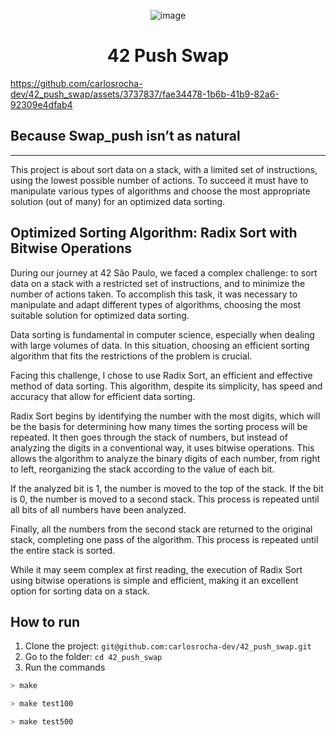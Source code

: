 <div align="center"> 

![image](https://github.com/carlosrocha-dev/42_push_swap/assets/3737837/0a006021-b54b-48cb-b1d1-a59ee0435dfd)

# 42 Push Swap

</div> 

https://github.com/carlosrocha-dev/42_push_swap/assets/3737837/fae34478-1b6b-41b9-82a6-92309e4dfab4

</div>

## Because Swap_push isn’t as natural
   
---

This project is about sort data on a stack, with a limited set of instructions, using
the lowest possible number of actions. To succeed it must have to manipulate various
types of algorithms and choose the most appropriate solution (out of many) for an
optimized data sorting.

## Optimized Sorting Algorithm: Radix Sort with Bitwise Operations

During our journey at 42 São Paulo, we faced a complex challenge: to sort data on a stack with a restricted set of instructions, and to minimize the number of actions taken. To accomplish this task, it was necessary to manipulate and adapt different types of algorithms, choosing the most suitable solution for optimized data sorting.

Data sorting is fundamental in computer science, especially when dealing with large volumes of data. In this situation, choosing an efficient sorting algorithm that fits the restrictions of the problem is crucial.

Facing this challenge, I chose to use Radix Sort, an efficient and effective method of data sorting. This algorithm, despite its simplicity, has speed and accuracy that allow for efficient data sorting.

Radix Sort begins by identifying the number with the most digits, which will be the basis for determining how many times the sorting process will be repeated. It then goes through the stack of numbers, but instead of analyzing the digits in a conventional way, it uses bitwise operations. This allows the algorithm to analyze the binary digits of each number, from right to left, reorganizing the stack according to the value of each bit.

If the analyzed bit is 1, the number is moved to the top of the stack. If the bit is 0, the number is moved to a second stack. This process is repeated until all bits of all numbers have been analyzed.

Finally, all the numbers from the second stack are returned to the original stack, completing one pass of the algorithm. This process is repeated until the entire stack is sorted.

While it may seem complex at first reading, the execution of Radix Sort using bitwise operations is simple and efficient, making it an excellent option for sorting data on a stack.

## How to run

1. Clone the project: ```git@github.com:carlosrocha-dev/42_push_swap.git```
2. Go to the folder: ```cd 42_push_swap```
3. Run the commands
```Bash
> make
```

```Bash
> make test100
```

```Bash
> make test500
```
